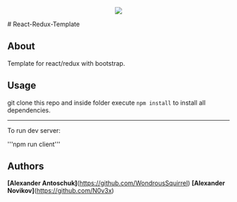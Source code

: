 <p align="center"><img src="https://upload.wikimedia.org/wikipedia/commons/a/a7/React-icon.svg"></p>
# React-Redux-Template

## About

Template for react/redux with bootstrap.

## Usage

git clone this repo and inside folder execute `npm install` to install all dependencies.

---

To run dev server:

'''npm run client'''

## Authors

**[Alexander Antoschuk]**(https://github.com/WondrousSquirrel)
**[Alexander Novikov]**(https://github.com/N0v3x)

